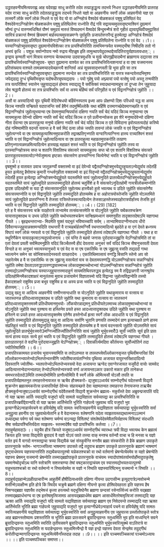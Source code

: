 

  
उद्धराहवनीयमित्यपराह्ण आह यदेवाह्ना साधु करोति तदेव तत्प्राङुद्धृत्य तदभये निधत्त उद्धराहवनीयमिति प्रातराह यदेव रात्र्या साधु करोति तदेतत्प्राङुद्धृत्य तदभये निधत्ते यज्ञो वा आहवनीयः स्वर्गो लोक आहवनीयो यज्ञ एव तत्स्वर्गे लोके स्वर्गं लोकं निधत्ते य एवं वेद यो वा अग्निहोत्रं वैश्वदेवं षोळशकलं पशुषु प्रतिष्ठितं वेद वैश्वदेवेनाऽग्निहोत्रेण षोळशकलेन पशुषु प्रतिष्ठितेना राध्नोति रौद्रं गवि सद्वायव्यमुपावसृष्टमाश्विनं दुह्यमानं सौम्यं दुग्धं वारुणमधिश्रितं पौष्णं समुदयं मारुतं विष्यदमानं वैश्वदेवं बिन्दुमन्मैत्रं शरो गृहीतं द्यावापृथिवीयमुद्वासितं सावित्रं प्रक्रान्तं वैष्णवं ह्रियमाणं बार्हस्पत्यमुपसन्नमग्नेः पूर्वाहुतिः प्रजापतेरुत्तरैन्द्रं हुतमेतद्वा अग्निहोत्रं वैश्वदेवं षोळशकलं पशुषु प्रतिष्ठितं वैश्वदेवेनाऽग्निहोत्रेण षोळशकलेन पशुषु प्रतिष्ठितेना राध्नोति य एवं वेद ।।1।।  
यस्याग्निहोत्र्युपावसृष्टा दुह्यमानोपविशेत्का तत्र प्रायश्चित्तिरिति तामभिमन्त्रयेत यस्माद्भीषा निषीदसि ततो नो अभयं कृधि । पशून्नः सर्वान्गोपाय नमो रुद्राय मीह्ळुष इति तामुत्थापयेदुदस्थाद्देव्यदितिरायुर्यज्ञपतावधात्् । इन्द्राय कृण्वती भागं मित्राय वरुणाय चेत्यथास्या उदपात्रमूधसि च मुखे चोपगृह्णीयादथैनां ब्राह्मणाय दद्यात्सा तत्र प्रायश्चित्तिर्यस्याग्निहोत्र्युपाव- सृष्टा दुह्यमाना वाश्येत का तत्र प्रायश्चित्तिरित्यशनायां ह वा एषा यजमानस्य प्रतिसंख्याय वाश्यते तामन्नमप्यादयेच्छान्त्यै शान्तिर्वा अन्नं सूयवसाद्भगवती हि भूया इति सा तत्र प्रायश्चित्तिर्यस्याग्निहोत्र्युपावसृष्टा दुह्यमाना स्पन्देत का तत्र प्रायश्चित्तिरिति सा यत्तत्र स्कन्दयेत्तदभिमृश्य जपेद्यदद्य दुग्धं पृथिवीमसृप्त यदोषधीरसृपयद्यदापः । पयो गृहेषु पयो अघ्न्यायां पयो वत्सेषु पयो अस्तु तन्मयीति तत्र यत्परिशिष्टं स्यात्तेन जुहुयाद्यद्यलं होमाय स्याद्यद्यु वै सर्वंसिक्तं स्यादथान्यामाहूय तां दुग्ध्वा तेन जुहुयादा त्वेव श्रद्धायै होतव्यं सा तत्र प्रायश्चित्तिः सर्वं वा अस्य बर्हिष्यं सर्वं परिगृहीतं य एवं विद्वानग्निहोत्रं जुहोति ।।2।।  
असौ वा अस्यादित्यो यूपः पृथिवी वेदिरोषधयो बर्हिर्वनस्पतय इध्मा आपः प्रोक्षण्यो दिशः परिधयो यद्ध वा अस्य किञ्च नश्यति यन्म्रियते यदपाजन्ति सर्वं हैवैनं तदमुष्मिँल्लोकै यथा बर्हिषि दत्तमागच्छेदेवमागच्छति य एवं विद्वानग्निहोत्रं जुहोत्युभयान्वा एष देवमनुष्यान्विपर्यासं दक्षिणा नयति सर्वं चेदं यदिदं किञ्च मनुष्यान्वा एष सायमाहुत्या देवेभ्यो दक्षिणा नयति सर्वं चेदं यदिदं किञ्च त एते प्रलीनान्योकस इव शेरे मनुष्यादेवेभ्यो दक्षिणा नीता देवान्वा एष प्रातराहुत्या मनुष्ये दक्षिणा नयति सर्वं चेदं यदिदं किञ्च त एते विविदाना इवोत्पतत्यदोहं करिष्ये दोहं गमिष्यामीति वदन्तो यावन्त ह वै सर्व मिदं दत्वा लोकं जयति तावन्तं लोकं जयति य एवं विद्वानग्निहोत्रं जुहोत्यग्नये वा एष सायमाहुत्याश्विनमुपाकरोति तद्वाक्प्रतिगृभ्णाति वाग्वागित्याग्निना हास्य रात्र्याश्विनं शस्तं भवति य एवं विद्वानग्निहोत्रं जुहोत्यादित्याय वा एष प्रातराहुत्या महाव्रतमुपाकरोति तत्प्राणः प्रतिगृभ्णात्यन्नमन्नमित्यादित्येन हास्याह्न महाव्रतं शस्तं भवति य एवं विद्वानग्निहोत्रं जुहोति तस्य वा एतस्याग्निहोत्रस्य सप्त च शतानि विंशतिश्च संवत्सरे सायमाहुतयः सप्त चो एव शतानि विंशतिश्च संवत्सरे प्रातराहुतयस्तावत्योऽग्नेर्यजुष्मत्य इष्टकाः संवत्सरेण हास्याग्निना चित्येनेष्टं भवति य एवं विद्वानग्निहोत्रं जुहोति ।। 3।।  
वृषशुष्मो ह वातावत उवाच जातूकर्ण्यो वक्तास्मो वा इदं देवेभ्यो यद्वैतदग्निहोत्रमुभयेद्युरहूयताऽन्येद्युर्वाव तदेतर्हि हूयत इत्येतदु हैवोवाच कुमारी गन्धर्वगृहीता वक्तास्मो वा इदं पितृभ्यो यद्वैतदग्निहोत्रमुभयेद्युरहूयतान्येद्युर्वाव तदेतर्हि हूयत इत्येतद्वा अग्निहोत्रमन्येद्युर्हूयते यदस्तमिते सायं जुहोत्यनुदिते प्रातरथैतदग्निहोत्रमुभयेद्युर्हूयते यदतस्तमिते सायं जुहोत्युदिते प्रातस्तस्मादुदिते होतव्यं चतुर्विंशे ह वै संवत्सरेऽनुदितहोमी गायत्रीलोकमाप्नोति द्वादश उदितहोमी स यदा द्वौ संवत्सरावनुदिते जुहोत्यथ हास्यैको हुतो भवत्यथ य उदिते जुहोति संवत्सरेणैव संवत्सरमाप्नोति य एवं विद्वानुदिते जुहोति तस्मादुदिते होतव्यमेष ह वा अहोरात्रयोस्तेजसि जुहोति योऽस्तमिते सायं जुहोत्युदिते प्रातरग्निना वै तेजसा रात्रिस्तेजस्वत्यादित्येन तेजसाऽहस्तेजस्वदहोरात्रयोर्हास्य तेजसि हुतं भवति य एवं विद्वानुदिते जुहोति तस्मादुदिते होतव्यम्् ।।4।। (29) [182]  
एते ह वै संवत्सरस्य चक्रे यदहोरात्रे ताभ्यामेव तत्संवत्सरमेति स योऽनुदिते जुहोति यथैकतश्चक्रेण यायात्तादृक्तदथ य उभय उदिते जुहोति यथोभयतश्चक्रेण यान्क्षिप्रमध्वानं समश्नुवीत तादृक्तत्तदेषाऽभि यज्ञगाथा गीयते ।। बृहद्रथन्तराभ्या- मिदमेति युक्तं यद्भूतं भविष्यच्चापि सर्वम् । ताभ्यामियादग्नीनाधाय धीरो दिवैवान्यज्जुहुयान्नक्तमन्यदिति राथन्तरी वै रात्र्यहर्बार्हतमग्निर्वै रथन्तरामादित्यो बृहदेते ह वा एनं देवते ब्रध्नस्य विष्टपं स्वर्गं लोकं गमयतो य एवं विद्वानुदिते जुहोति तस्मादुदिते होतव्यं तदेषाऽभि यज्ञगाथा गीयते । यथा ह वा स्थूरिणैकेन यायादकृत्वाऽन्यदुपयोजनाय । एवं यन्ति ते बहवो जनासः पुरोदयाज्जुह्वत्ति येऽग्निहोत्रमिति तां वा एतां देवतां प्रयती सर्वमिदमनुप्रैति यदिदं किञ्चैतस्यै हीदं देवताया अनुचरं सर्वं यदिदं किञ्च सैषानुचरवती देवता विन्दते ह वा अनुचरं भवत्यस्यानुचरो य एवं वेद स वा एष एकातिथिः स एष जुह्वत्सु वसति तद्यददो गाथा भवत्यनेन समेन सा सोभिशस्तादेनस्वतो वापहरादेनः । एकातिथिमपसायं रुणद्धि बिसानि स्तेनो अप सो जहारेत्येष ह वै स एकातिथिः स एष जुह्वत्सु वसत्येतां वाव स देवतामपरुणद्धि योऽलमग्निहोत्राय सन्नाग्निहोत्रं जुहोति तमेषा देवताऽपरुद्धाऽपरुणद्ध्यास्माच्च लोकादमुष्माच्चोभाभ्यां योऽलमग्निहोत्राय सन्नाग्निहोत्रं जुहोति तस्माद्योऽलमग्निहोत्राय यस्याज्जुहुयात्तस्मादाहुर्न सायमतिथिरपरुद्ध्य इत्येतद्ध स्म वै तद्विद्वान्नगरी जानश्रुतेय उदितहोमिनमैकादशाक्षरं मानुतंतव्य मुवाच प्रजायामेनं विज्ञातास्मो यदि विद्वान्वा जुहोत्यविद्वान्वेति तस्यो हैकादशाक्षरे राष्ट्रमिव प्रजा बभूव राष्ट्रमिव ह वा अस्य प्रजा भवति य एवं विद्वानुदिते जुहोति तस्मादुदिते होतव्यम्् ।।5।।  
उद्यन्नु खलु वा आदित्य आहवनीये रश्मीन्त्सन्दधाति स योऽनुदिते जुहोति यथाकुमाराय वा वत्साय वा जातस्तनन्न प्रतिदध्यात्तादृक्तदथ य उदिते जुहोति यथा कुमाराय वा वत्साय वा जातस्तनं प्रतिदध्यात्तादृक्तत्तमस्मै प्रतिधीयमानमुभयो- र्लोकयोरन्नाद्यमनु प्रतिधीयतेऽस्माच्च लोकादमुष्माच्चोभाभ्यां स योऽनुदिते जुहोति यथा पुरुषाय वा हस्तिनेव प्रयते हस्त आदध्यात्तादृक्तदथ उदिते जुहोति यथा पुरुषाय वा हस्तिने वा प्रयते हस्त आदध्यात्तादृक्तमेष एतेनैव हस्तेनोर्ध्वं हृत्वा स्वर्गे लोक आदधाति य एवं विद्वानुदिते जुहोति तस्मादुदिते होतव्यमुद्यन्नु खलु वा आदित्यः सर्वाणि भूतानि प्रणयति तस्मादेनं प्राण इत्याचक्षते प्राणे हास्य संप्रतिहुतं भवति य एवं विद्वानुदिते जुहोति तस्मादुदिते होतव्यमेष ह वै सत्यं वदन्त्सत्ये जुहोति योऽस्तमिते सायं जुहोत्युदिते प्रातर्भूर्भुवःस्वरो3मग्निर्ज्योतिर्ज्योतिरग्निरिति सायं जुहोति भूर्भुवःस्वरोँ3 सूर्यो ज्योतिः सूर्य इति प्रातः सत्यं हास्य वदतः सत्ये हुतं भवति य एवं विद्वानुदिते जुहोति तस्मादुदिते होतव्यं तदेषाऽभि यज्ञगाथा गीयते । प्रातःप्रातरनृतं ते वदन्ति पुरोदयाज्जुह्वति येऽग्निहोत्रम्् । दिवाकीर्त्यमदिवा कीर्तयन्तः सूर्योज्योतिर्न तदा ज्योतिरेषामिति ।। 6।।  
प्रजापतिरकामयत प्रजायेय भूयान्त्स्यामिति स तपोऽतप्यत स तपस्तप्त्वेवाँल्लोकानसृजत पृथिवीमन्तरिक्षं दिवं ताँल्लोकानभ्यपत्तेभ्योऽभितप्तेभ्यस्त्रीणि ज्योतींष्यजायंताग्निरेव पृथिव्या अजायत वायुरन्तरिक्षादादित्यो दिवस्तानि ज्योतींष्य- भ्यतपत्तेभ्योऽभितप्तेभ्यस्त्रयो वेदा अजायन्त ऋग्वेद एवाग्नेरजायत यजुर्वेदो वायोः सामवेद आदित्यात्तान्वेदानभ्यतपत् तेभ्योऽभितप्तेभ्यस्त्रयो वर्णा अजायन्ताऽकार उकारो मकार इति तानेकधा समभरत्तदेतदो3मिति तस्मादोमोमिति प्राणौत्योमिति वै स्वर्गे लोके ओमित्यसौ योऽसौ तपति स प्रजापतिर्यज्ञमतनुत तमाहरत्तेनायजत स ऋचैव हौत्रमकरो- द्यजुषाऽऽध्वर्यवं साम्नोद्गीथं यदेतत्त्रय्यै विद्यायै शुक्रन्तेन ब्रह्मत्वमकरोत्स प्रजापतिर्यज्ञं देवेभ्यः संप्रायच्छत्ते देवा यज्ञमतन्वत तमाहरन्त तेनायजन्त तऋचैव हौत्रमकुर्वन्यजुषाऽऽध्वर्यवं साम्नोद्गीथं यदेवैतत्त्रय्यै विद्यायै शुक्रन्तेन ब्रह्मत्व- मकुर्वंस्ते देवा अब्रुवन्प्रजापतिं यदि नो यज्ञ ऋक्त आर्तिः स्याद्यदि यजुष्टो यदि सामतो यद्यविज्ञाता सर्वव्यापद्वा का प्रायश्चित्तिरिति स प्रजापतिरब्रवीद्देवान्यदि वो यज्ञ ऋक्त आर्तिर्भवति भूरिति गार्हपत्ये जुहवाथ यदि यजुष्टो भुव इत्याग्नीध्रेऽन्वाहार्यपचने वा हविर्यज्ञेषु यदि सामतः स्वरित्याहवनीये यद्यविज्ञाता सर्वव्यापाद्वा भूर्भुवःस्वरिति सर्वा अनुद्रुत्या हवनीय एव जुहवाथेत्येतानि ह वै वेदानामन्तः श्लेषणानि यदेता व्याहृतयस्तद्यथात्मनाऽऽत्मानं दध्याद्यथा पर्वणा पर्व यथा श्लेष्मणा चर्मण्यं वाऽन्यद्वा विश्लिष्टं संश्लेषयेदेवमेवैताभिर्यज्ञस्य विश्लिष्टं संदधाति सैषा सर्वप्रायश्चित्तिर्यदेता व्याहृतय- स्तस्मादेषैव यज्ञे प्रायश्चित्तिः कर्तव्या ।।7।।  
तदाहुर्महावदा3ः ।। यदृचैव हौत्रं क्रियते यजुषाऽऽध्वर्यवं साम्नोद्गीथं व्यारब्धा त्रयी विद्या भवत्यथ केन ब्रह्मत्वं क्रियत इति त्रय्या विद्ययेति ब्रूयादयं वै यज्ञो योऽयं पवते तस्या वाक् मनश्च वर्तन्यौ वाचा च हि मनसा च यज्ञो वर्तत इयं वै वागदो मनस्तद्वाचा त्रय्या विद्ययैकं पक्षं संस्कुर्वन्ति मनसैव ब्रह्मा संस्करोति ते हैके ब्राह्मण उपाकृते प्रातरनुवाके स्तोम- भागाञ्जपित्वा भाषमाणा उपासते तद्वै तदुवाच ब्राह्मण उपाकृते प्रातरनुवाके ब्रह्माणं भाषमाणं दृष्ट्वार्धमस्य यज्ञस्यान्तरिति तद्यथैकपात्पुरुषो यन्नेकतश्चक्रो वा रथो वर्तमानो भ्रेषन्येत्येवमेव स यज्ञो भ्रेषन्येति यज्ञस्य भ्रेषमनु यजमानो भ्रेषन्येति तस्माद्ब्रह्मोपाकृते प्रातरनुवाके वाचंयमः स्यादोपांश्वंतर्यामयोर्होमादुपाकृतेषु पवमानेष्वोदृचोऽथ यानि स्तोत्राणि सशस्त्राण्या तेषां वषट्काराद्वाचंयम एव स्यात्तमद्योभयतःपात्पुरुषो यन्नुभयतश्चक्रो वा रथो वर्तमानो न रिष्यत्येवमेव स यज्ञो न रिष्यति यज्ञस्यारिष्टिमनु यजमानो न रिष्यति ।।8।।  
तदाहुर्यद्ग्रहान्मेऽग्रहीत्प्राचारीन्म आहुतीर्मे हौषीदित्यध्वर्यवे दक्षिणा नीयन्त उदगासीन्म इत्युद्गात्रेऽन्ववोचन्मे शसीन्मेऽयाक्षीन्म इति होत्रे किं स्विदेव चक्रुषे ब्रह्मणे दक्षिणा नीयन्ते कृत्वा होश्विदेवहरता इति यज्ञस्य हैष भिषग्यद्ब्रह्मा यज्ञायैव तद्भेषजं कृत्वा हरत्यथो यद्भूयिष्ठेनैव ब्रह्मणा छन्दसां रसेनार्त्विज्यं करोति यद्ब्रह्मा तस्माद्ब्रह्मार्धभाग्घ वा एष इतरेषामृत्विजामग्र आसयद्ब्रह्मार्धमेव ब्रह्मण आसार्धमितरेषामृत्विजां तस्माद्यदि यज्ञ ऋक्त आर्तिः स्याद्यदि यजुष्टो यदि सामतो यद्यविज्ञाता सर्वव्यापद्वा ब्रह्मण एव निवेदयन्ते तस्माद्यदि यज्ञ ऋक्त आर्तिर्भवति भूरिति ब्रह्मा गार्हपत्ये जुहुयाद्यदि यजुष्टो भुव इत्याग्नीध्रेयेऽन्वाहार्य पचने वा हविर्यज्ञेषु यदि सामतः स्वरित्याहवनीये यद्यविज्ञाता सर्वव्यापद्वा भूर्भुवःस्वरिति सर्वा अनुद्रुत्याहवनीय एव जुहुयात्स प्रस्तोतोपाकृते स्तोत्र आह ब्रह्मन्त्स्तोष्यामः प्रशस्तरिति स भूरिति ब्रह्मा प्रातःसवने ब्रूयादिन्द्रवन्तः स्तुध्वमिति भुव इति माध्यन्दिने सवने ब्रूयादिन्द्रवन्तः स्तुध्वमिति स्वरिति तृतीयसवने ब्रूयादिन्द्रवन्तः स्तुध्वमिति भूर्भुवःस्वरित्युक्थे वाऽतिरात्रे वा ब्रूयादिन्द्रवन्तः स्तुध्वमिति स यदाहेन्द्रवन्तः स्तुध्वमित्त्यैन्द्रो वै यज्ञ इन्द्रो यज्ञस्य देवता सेन्द्रमेव तदुद्गीथं करोतीन्द्रान्मागादिन्द्रवन्तः स्तुध्वमित्येवैनाँस्तदाह तदाह ।।9।। ।। इति पञ्चमपञ्चिकायां पञ्चमोऽध्यायः ।। ।। इति पञ्चमपञ्चिका समाप्ता।।  
